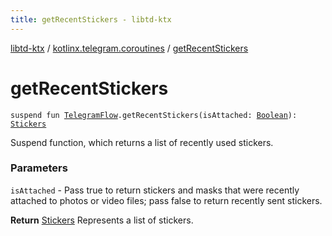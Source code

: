```yaml
---
title: getRecentStickers - libtd-ktx
---
```


[libtd-ktx](../index.html) / [kotlinx.telegram.coroutines](index.html) / [getRecentStickers](./get-recent-stickers.html)

# getRecentStickers

`suspend fun `[`TelegramFlow`](../kotlinx.telegram.core/-telegram-flow/index.html)`.getRecentStickers(isAttached: `[`Boolean`](https://kotlinlang.org/api/latest/jvm/stdlib/kotlin/-boolean/index.html)`): `[`Stickers`](https://tdlibx.github.io/td/docs/org/drinkless/td/libcore/telegram/TdApi/Stickers.html)

Suspend function, which returns a list of recently used stickers.

### Parameters

`isAttached` - Pass true to return stickers and masks that were recently attached to photos or
video files; pass false to return recently sent stickers.

**Return**
[Stickers](https://tdlibx.github.io/td/docs/org/drinkless/td/libcore/telegram/TdApi/Stickers.html) Represents a list of stickers.

